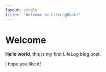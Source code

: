 ```yaml
---
layout: single
title:  "Welcome to LifeLogBook!"
---
```


# Welcome

**Hello world**, this is my first LifeLog blog post.

I hope you like it!
